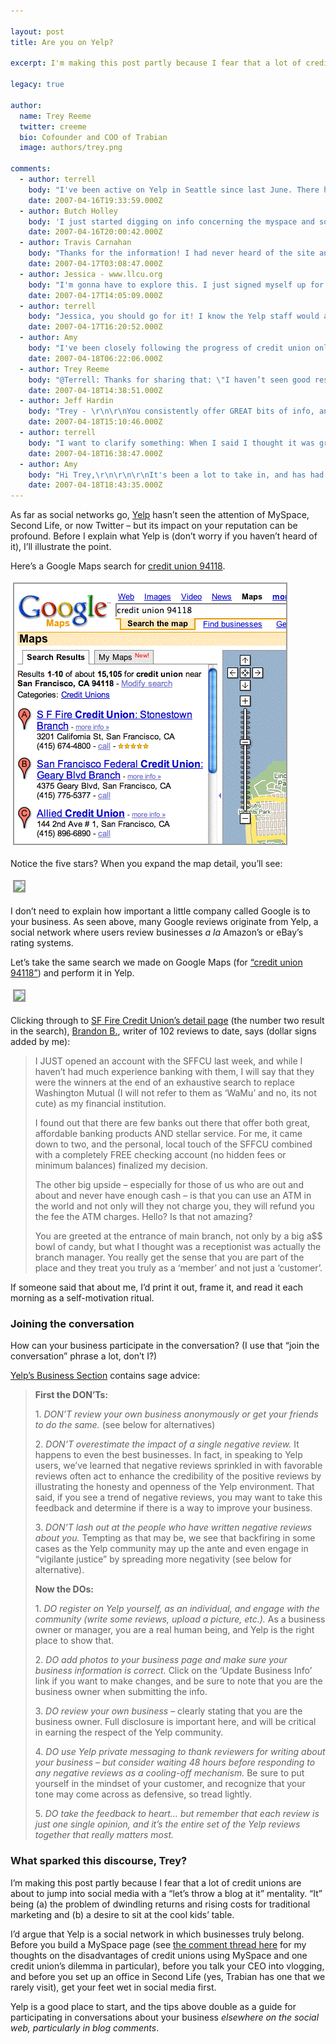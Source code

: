 ```yaml
---

layout: post
title: Are you on Yelp?

excerpt: I'm making this post partly because I fear that a lot of credit unions are about to jump into social media with a "let's throw a blog at it" mentality. "It" being (a) the problem of dwindling returns and rising costs for traditional marketing and (b) a desire to sit at the cool kids' table.

legacy: true

author:
  name: Trey Reeme
  twitter: creeme
  bio: Cofounder and COO of Trabian
  image: authors/trey.png
  
comments:
  - author: terrell
    body: "I've been active on Yelp in Seattle since last June. There have been many discussions in the Talk Threads about businesses Yelping themselves or employees Yelping the place they work for. I happen to think it's a great idea and agree with the DONT guidelines Yelp offers.\r\n\r\nIn Seattle at least, I haven't seen businesses setting up their own profiles. Also, I haven't seen good results when business owners plug themselves in a talk thread.\r\n\r\nI have heard great things about businesses recognizing Yelpers. For example, if you write a glowing review of a place, the business might send you a private message and offer you a discount on something. When that happens, the Yelper usually talks about it. \r\n\r\nI've had great conversations about credit unions in the talk threads and have had a couple of my Yelp friends open accounts with Verity due to our discussions."
    date: 2007-04-16T19:33:59.000Z
  - author: Butch Holley
    body: 'I just started digging on info concerning the myspace and social networking for our CU.  Thanks for the insight!'
    date: 2007-04-16T20:00:42.000Z
  - author: Travis Carnahan
    body: "Thanks for the information! I had never heard of the site and I'm excited about the potential."
    date: 2007-04-17T03:08:47.000Z
  - author: Jessica - www.llcu.org
    body: "I'm gonna have to explore this. I just signed myself up for an account, but it looks like it's more for bigger cities. I'm not sure there's much on there for smaller towns. But then again, who's to say I can't start it! :)"
    date: 2007-04-17T14:05:09.000Z
  - author: terrell
    body: "Jessica, you should go for it! I know the Yelp staff would appreciate you spreading the word, and you'll be a rock star once it gets off the ground where you are!"
    date: 2007-04-17T16:20:52.000Z
  - author: Amy
    body: "I've been closely following the progress of credit union online presence and brand identities, as well as the 'exploration' of how to make the most of the social web and online community 'word of mouth' features.  It's nice to see things picking up a little bit.  \r\n\r\nI expected to find Trabian at the Web 2.0 conference.  There is a small representation of Credit Unions here.  Are you all here?  \r\n\r\nYelp just came up in topic discussions today.\r\n\r\n"
    date: 2007-04-18T06:22:06.000Z
  - author: Trey Reeme
    body: "@Terrell: Thanks for sharing that: \"I haven’t seen good results when business owners plug themselves in a talk thread.\"  \n\n@Butch: Keep me posted on the decision your CU reaches on using social networks.\n\n@Travis and Jessica: I just got my Yelp account set up, and I've found myself relying on Yelp a lot over the past months.  Went to a restaurant last night and am going to post my first review.\n\n@Amy: Let us know if you think it'd be worth our time next year.  I know a lot of our friends are there, and I'm starting to feel like we're missing out on a great time!  Thanks for commenting!\n"
    date: 2007-04-18T14:38:51.000Z
  - author: Jeff Hardin
    body: "Trey - \r\n\r\nYou consistently offer GREAT bits of info, and this one is fabulous! I just signed up for Yelp and am inviting friends and CU contacts to take a look. \r\n\r\n(ctrl:smacktalk) I may have to throw an extra game or two in the fantasy league this week (NOT!). (ctrl:endsmacktalk) \r\n\r\nYelp seems like a good fit for a CU that is confident in its brand and customer service. Thanks again for sharing it!\r\n\r\nJeff"
    date: 2007-04-18T15:10:46.000Z
  - author: terrell
    body: "I want to clarify something: When I said I thought it was great if a business Yelps itself, I meant someone from the business Yelping under their own name as an employee of said business. I didn't mean a business setting up it's own profile.\r\n\r\nThat would get tricky because the point of Yelp is to review things and voice your opinion. If a biz sets up a profile and never Yelps anything, people will think it's lame. On the other hand, if the biz does review things, it would probably need to be the PR person, and that might come off as fake.\r\n\r\nAnd, I'm done."
    date: 2007-04-18T16:38:47.000Z
  - author: Amy
    body: "Hi Trey,\r\n\r\n\r\nIt's been a lot to take in, and has had it's pros and cons, though the pros have outweighed the cons for a 'first-time' event launch outside of the Summit.  I've been attending to research bringing social web to the Credit Union, along with the Web 2.0 marketing analytic capabilities, in addition to attending as a student in Web and Information Design, so it's been tough trying to make the most out of each session, when many quality track sessions are happening simultaneously.  I'm sure they will take the feedback and strive to make it an even better event next year.  On the other hand, it would be nice to see more of the Credit Union industry and supporters here.   Thanks for the great resource here with opensourcecu.com\r\n\r\nAmy\r\n"
    date: 2007-04-18T18:43:35.000Z
---
```


<p>As far as social networks go, <a href="http://www.yelp.com">Yelp</a> hasn&#8217;t seen the attention of MySpace, Second Life, or now Twitter &#8211; but its impact on your reputation can be profound.  Before I explain what Yelp is (don&#8217;t worry if you haven&#8217;t heard of it), I&#8217;ll illustrate the point.</p>
<p>Here&#8217;s a Google Maps search for <a href="http://maps.google.com/maps?f=q&#38;hl=en&#38;q=credit+union+94118&#38;layer=&#38;ie=UTF8&#38;z=13&#38;om=1">credit union 94118</a>.</p>
<p><a href="http://maps.google.com/maps?f=q&#38;hl=en&#38;q=credit+union+94118&#38;layer=&#38;ie=UTF8&#38;z=13&#38;om=1"><img src="/images/legacy/fivestars.gif" style="border: 2px solid #999999; margin: 4px;" /></a></p>
<p>Notice the five stars?  When you expand the map detail, you&#8217;ll see:</p>
<p><img src="http://cu.trabian.com/trabian/opensourcecu/gmapdetail.gif" style="border: 2px solid #999999; margin: 4px;" /></p>
<p>I don&#8217;t need to explain how important a little company called Google is to your business.  As seen above, many Google reviews originate from Yelp, a social network where users review businesses <em>a la</em> Amazon&#8217;s or eBay&#8217;s rating systems.</p>
<p>Let&#8217;s take the same search we made on Google Maps (for <a href="http://www.yelp.com/search?find_desc=credit+union&#38;find_loc=San+Francisco%2C+CA+94118&#38;action_search.x=28&#38;action_search.y=15&#38;action_search=Search">&#8220;credit union 94118&#8221;</a>) and perform it in Yelp.</p>
<p><a href="http://www.yelp.com/search?find_desc=credit+union&#38;find_loc=San+Francisco%2C+CA+94118&#38;action_search.x=28&#38;action_search.y=15&#38;action_search=Search"><img src="http://cu.trabian.com/trabian/opensourcecu/yelpsearch-1.gif" style="border: 2px solid #999999; margin: 4px;" /></a></p>
<p>Clicking through to <a href="http://www.yelp.com/biz/ZTbs7a8O2ACAFnG81HCXVg">SF Fire Credit Union&#8217;s detail page</a> (the number two result in the search), <a href="http://www.yelp.com/user_details?userid=muPKUHFQnK5_G55k48Avkw">Brandon B.</a>, writer of 102 reviews to date, says (dollar signs added by me):</p>
<blockquote><p><span class="caps">I JUST</span> opened an account with the <span class="caps">SFFCU</span> last week, and while I haven&#8217;t had much experience banking with them, I will say that they were the winners at the end of an exhaustive search to replace Washington Mutual (I will not refer to them as &#8216;WaMu&#8217; and no, its not cute) as my financial institution.</p><p>I found out that there are few banks out there that offer both great, affordable banking products <span class="caps">AND</span> stellar service. For me, it came down to two, and the personal, local touch of the <span class="caps">SFFCU</span> combined with a completely <span class="caps">FREE</span> checking account (no hidden fees or minimum balances) finalized my decision.</p><p>The other big upside &#8211; especially for those of us who are out and about and never have enough cash &#8211; is that you can use an <span class="caps">ATM</span> in the world and not only will they not charge you, they will refund you the fee the <span class="caps">ATM</span> charges. Hello? Is that not amazing?</p><p>You are greeted at the entrance of main branch, not only by a big a$$ bowl of candy, but what I thought was a receptionist was actually the branch manager. You really get the sense that you are part of the place and they treat you truly as a &#8216;member&#8217; and not just a &#8216;customer&#8217;.</p></blockquote>
<p>If someone said that about me, I&#8217;d print it out, frame it, and read it each morning as a self-motivation ritual.</p>
<h3>Joining the conversation</h3>
<p>How can your business participate in the conversation?  (I use that &#8220;join the conversation&#8221; phrase a lot, don&#8217;t I?)</p>
<p><a href="http://www.yelp.com/business">Yelp&#8217;s Business Section</a> contains sage advice:</p>
<blockquote><p><strong>First the <span class="caps">DON</span>&#8217;Ts:</strong></p><p>1. <em><span class="caps">DON</span>&#8217;T review your own business anonymously or get your friends to do the same.</em> (see below for alternatives)</p><p>2. <em><span class="caps">DON</span>&#8217;T overestimate the impact of a single negative review.</em> It happens to even the best businesses. In fact, in speaking to Yelp users, we&#8217;ve learned that negative reviews sprinkled in with favorable reviews often act to enhance the credibility of the positive reviews by illustrating the honesty and openness of the Yelp environment. That said, if you see a trend of negative reviews, you may want to take this feedback and determine if there is a way to improve your business.</p><p>3. <em><span class="caps">DON</span>&#8217;T lash out at the people who have written negative reviews about you.</em> Tempting as that may be, we see that backfiring in some cases as the Yelp community may up the ante and even engage in &#8220;vigilante justice&#8221; by spreading more negativity (see below for alternative).</p><p><strong>Now the DOs:</strong><p>1. <em>DO register on Yelp yourself, as an individual, and engage with the community (write some reviews, upload a picture, etc.).</em> As a business owner or manager, you are a real human being, and Yelp is the right place to show that.</p><p>2. <em>DO add photos to your business page and make sure your business information is correct.</em> Click on the &#8216;Update Business Info&#8217; link if you want to make changes, and be sure to note that you are the business owner when submitting the info.</p><p>3. <em>DO review your own business</em> &#8211; clearly stating that you are the business owner.</em> Full disclosure is important here, and will be critical in earning the respect of the Yelp community.</p><p>4. <em>DO use Yelp private messaging to thank reviewers for writing about your business &#8211; but consider waiting 48 hours before responding to any negative reviews as a cooling-off mechanism.</em> Be sure to put yourself in the mindset of your customer, and recognize that your tone may come across as defensive, so tread lightly.</p><p>5. <em>DO take the feedback to heart&#8230; but remember that each review is just one single opinion, and it&#8217;s the entire set of the Yelp reviews together that really matters most.</em></p></blockquote>
<h3>What sparked this discourse, Trey?</h3>
<p>I&#8217;m making this post partly because I fear that a lot of credit unions are about to jump into social media with a &#8220;let&#8217;s throw a blog at it&#8221; mentality.  &#8220;It&#8221; being (a) the problem of dwindling returns and rising costs for traditional marketing and (b) a desire to sit at the cool kids&#8217; table.</p>
<p>I&#8217;d argue that Yelp is a social network in which businesses truly belong.  Before you build a MySpace page (see <a href="http://www.opensourcecu.com/articles/2007/04/06/dan-mica-blogging-and-vlogging#comment-1533">the comment thread here</a> for my thoughts on the disadvantages of credit unions using MySpace and one credit union&#8217;s dilemma in particular), before you talk your <span class="caps">CEO</span> into vlogging, and before you set up an office in Second Life (yes, Trabian has one that we rarely visit), get your feet wet in social media first.</p>
<p>Yelp is a good place to start, and the tips above double as a guide for participating in conversations about your business <em>elsewhere on the social web, particularly in blog comments</em>.</p>
